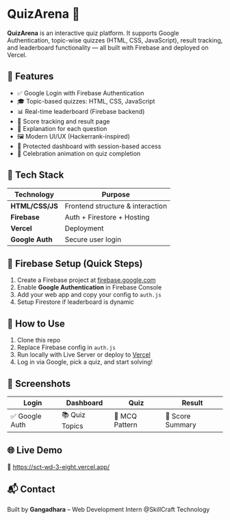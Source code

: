 # QuizArena 🎯

**QuizArena** is an interactive quiz platform. It supports Google Authentication, topic-wise quizzes (HTML, CSS, JavaScript), result tracking, and leaderboard functionality — all built with Firebase and deployed on Vercel.

## 🚀 Features

- ✅ Google Login with Firebase Authentication  
- 🎓 Topic-based quizzes: HTML, CSS, JavaScript  
- 📊 Real-time leaderboard (Firebase backend)  
- 🏁 Score tracking and result page  
- 🧠 Explanation for each question  
- 🖼️ Modern UI/UX (Hackerrank-inspired)  
- 🔐 Protected dashboard with session-based access  
- 🎉 Celebration animation on quiz completion  

## 🔧 Tech Stack

| Technology      | Purpose                            |
|----------------|-------------------------------------|
| **HTML/CSS/JS**| Frontend structure & interaction    |
| **Firebase**   | Auth + Firestore + Hosting          |
| **Vercel**     | Deployment                          |
| **Google Auth**| Secure user login                   |

## 🔐 Firebase Setup (Quick Steps)

1. Create a Firebase project at [firebase.google.com](https://firebase.google.com)
2. Enable **Google Authentication** in Firebase Console
3. Add your web app and copy your config to `auth.js`
4. Setup Firestore if leaderboard is dynamic

## 🧪 How to Use

1. Clone this repo
2. Replace Firebase config in `auth.js`
3. Run locally with Live Server or deploy to [Vercel](https://vercel.com/)
4. Log in via Google, pick a quiz, and start solving!

## 📸 Screenshots

| Login | Dashboard | Quiz | Result |
|-------|-----------|------|--------|
| ✅ Google Auth | 📚 Quiz Topics | 🧠 MCQ Pattern | 🎯 Score Summary |

## 🌐 Live Demo

🔗  https://sct-wd-3-eight.vercel.app/


## 📬 Contact

Built by **Gangadhara** – Web Development Intern @SkillCraft Technology  